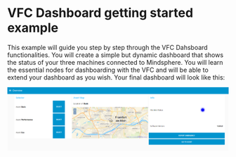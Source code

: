 # VFC Dashboard getting started example
This example will guide you step by step through the VFC Dahsboard functionalities. You will create a simple but dynamic dashboard that shows the status of your three machines connected to Mindsphere. You will learn the essential nodes for dashboarding with the VFC and will be able to extend your dashboard as you wish. Your final dashboard will look like this:

![dashboard_image](./doc/overview.png)



